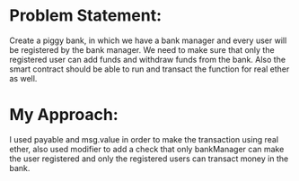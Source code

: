 # Problem Statement:
Create a piggy bank, in which we have a bank manager and every user will be registered by the bank manager. We need to make sure that only the registered user can add funds and withdraw funds from the bank. Also the smart contract should be able to run and transact the function for real ether as well.

# My Approach:
I used payable and msg.value in order to make the transaction using real ether, also used modifier to add a check that only bankManager can make the user registered and only the registered users can transact money in the bank. 